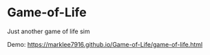 # Game-of-Life
Just another game of life sim

Demo: https://marklee7916.github.io/Game-of-Life/game-of-life.html
